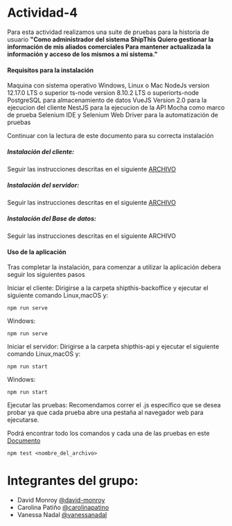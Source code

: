 # Actividad-4

Para esta actividad realizamos una suite de pruebas para la historia de usuario **"Como administrador del sistema ShipThis Quiero gestionar la información de mis aliados comerciales Para mantener actualizada la información y acceso de los mismos a mi sistema."**

#### Requisitos para la instalación

Maquina con sistema operativo Windows, Linux o Mac
NodeJs version 12.17.0 LTS o superior
ts-node version 8.10.2 LTS o superiorts-node
PostgreSQL para almacenamiento de datos
VueJS Version 2.0 para la ejecucion del cliente
NestJS para la ejecucion de la API
Mocha como marco de prueba 
Selenium IDE y Selenium Web Driver para la automatización de pruebas

Continuar con la lectura de este documento para su correcta instalación


##### Instalación del cliente: 
Seguir las instrucciones descritas en el siguiente [ARCHIVO]() 

##### Instalación del servidor: 
Seguir las instrucciones descritas en el siguiente [ARCHIVO]() 

##### Instalación del Base de datos: 
Seguir las instrucciones descritas en el siguiente ARCHIVO

#### Uso de la aplicación
Tras completar la instalación, para comenzar a utilizar la aplicación debera seguir los siguientes pasos

Iniciar el cliente: Dirigirse a la carpeta shipthis-backoffice y ejecutar el siguiente comando
Linux,macOS y:

    npm run serve
Windows:

    npm run serve
    
Iniciar el servidor: Dirigirse a la carpeta shipthis-api y ejecutar el siguiente comando
Linux,macOS y:

    npm run start
Windows:

    npm run start

Ejecutar las pruebas: 
Recomendamos correr el .js específico que se desea probar ya que cada prueba abre una pestaña al navegador web para ejecutarse.

Podrá encontrar todo los comandos y cada una de las pruebas en este [Documento](https://docs.google.com/document/d/1gWTaQOvXXzdAoMbOoyKMODRVaam5w_a4Ouc1HA-bcxE/edit?usp=sharing)

    npm test <nombre_del_archivo> 

# Integrantes del grupo:

- David Monroy [@david-monroy](https://github.com/david-monroy) 
- Carolina Patiño [@carolinapatino](https://github.com/carolinapatino) 
- Vanessa Nadal [@vanessanadal](https://github.com/vanessanadal) 
